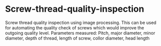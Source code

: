 # Screw-thread-quality-inspection
Screw thread quality inspection using image processing. This can be used for automating the quality check of screws which would improve the 
outgoing quality level.
Parameters measured: Pitch, major diameter, minor diameter, depth of thread, length of screw, collor diameter, head length
